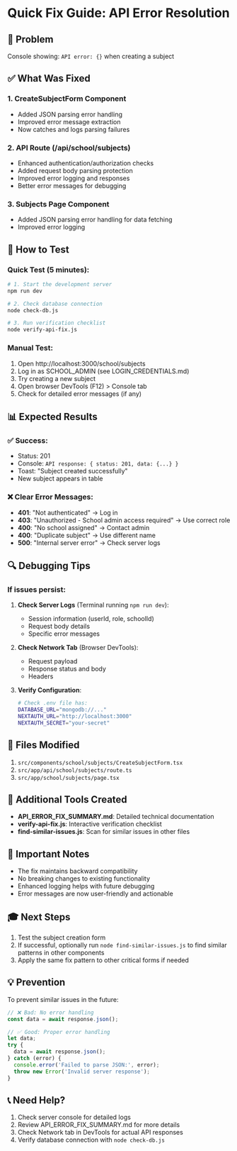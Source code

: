 # Quick Fix Guide: API Error Resolution

## 🎯 Problem
Console showing: `API error: {}` when creating a subject

## ✅ What Was Fixed

### 1. **CreateSubjectForm Component**
   - Added JSON parsing error handling
   - Improved error message extraction
   - Now catches and logs parsing failures

### 2. **API Route (/api/school/subjects)**
   - Enhanced authentication/authorization checks
   - Added request body parsing protection
   - Improved error logging and responses
   - Better error messages for debugging

### 3. **Subjects Page Component**
   - Added JSON parsing error handling for data fetching
   - Improved error logging

## 🚀 How to Test

### Quick Test (5 minutes):
```bash
# 1. Start the development server
npm run dev

# 2. Check database connection
node check-db.js

# 3. Run verification checklist
node verify-api-fix.js
```

### Manual Test:
1. Open http://localhost:3000/school/subjects
2. Log in as SCHOOL_ADMIN (see LOGIN_CREDENTIALS.md)
3. Try creating a new subject
4. Open browser DevTools (F12) > Console tab
5. Check for detailed error messages (if any)

## 📊 Expected Results

### ✅ Success:
- Status: 201
- Console: `API response: { status: 201, data: {...} }`
- Toast: "Subject created successfully"
- New subject appears in table

### ❌ Clear Error Messages:
- **401**: "Not authenticated" → Log in
- **403**: "Unauthorized - School admin access required" → Use correct role
- **400**: "No school assigned" → Contact admin
- **400**: "Duplicate subject" → Use different name
- **500**: "Internal server error" → Check server logs

## 🔍 Debugging Tips

### If issues persist:

1. **Check Server Logs** (Terminal running `npm run dev`):
   - Session information (userId, role, schoolId)
   - Request body details
   - Specific error messages

2. **Check Network Tab** (Browser DevTools):
   - Request payload
   - Response status and body
   - Headers

3. **Verify Configuration**:
   ```bash
   # Check .env file has:
   DATABASE_URL="mongodb://..."
   NEXTAUTH_URL="http://localhost:3000"
   NEXTAUTH_SECRET="your-secret"
   ```

## 📝 Files Modified

1. `src/components/school/subjects/CreateSubjectForm.tsx`
2. `src/app/api/school/subjects/route.ts`
3. `src/app/school/subjects/page.tsx`

## 🔧 Additional Tools Created

- **API_ERROR_FIX_SUMMARY.md**: Detailed technical documentation
- **verify-api-fix.js**: Interactive verification checklist
- **find-similar-issues.js**: Scan for similar issues in other files

## 🚨 Important Notes

- The fix maintains backward compatibility
- No breaking changes to existing functionality
- Enhanced logging helps with future debugging
- Error messages are now user-friendly and actionable

## 🎓 Next Steps

1. Test the subject creation form
2. If successful, optionally run `node find-similar-issues.js` to find similar patterns in other components
3. Apply the same fix pattern to other critical forms if needed

## 💡 Prevention

To prevent similar issues in the future:

```typescript
// ❌ Bad: No error handling
const data = await response.json();

// ✅ Good: Proper error handling
let data;
try {
  data = await response.json();
} catch (error) {
  console.error('Failed to parse JSON:', error);
  throw new Error('Invalid server response');
}
```

## 📞 Need Help?

1. Check server console for detailed logs
2. Review API_ERROR_FIX_SUMMARY.md for more details
3. Check Network tab in DevTools for actual API responses
4. Verify database connection with `node check-db.js`

